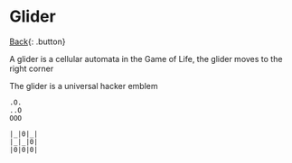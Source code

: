 # Glider

[Back](./code-art.md){: .button}

A glider is a cellular automata in the Game of Life, the glider moves to the right corner

The glider is a universal hacker emblem

```
.O.
..O
OOO

|_|0|_|
|_|_|0|
|0|0|0|
```

